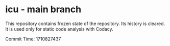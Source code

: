 # icu - main branch

This repository contains frozen state of the repository.
Its history is cleared. It is used only for static code
analysis with Codacy.

Commit Time: 1710827437